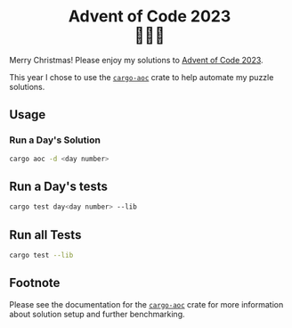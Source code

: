 <div align=center>
	<h1>
		Advent of Code 2023
		<br/>
		🎄🎄🎄
	</h1>
</div>

Merry Christmas! Please enjoy my solutions to [Advent of Code 2023](https://adventofcode.com/2023).

This year I chose to use the [`cargo-aoc`](https://github.com/gobanos/cargo-aoc) crate to help automate my puzzle solutions.

## Usage
### Run a Day's Solution
```sh
cargo aoc -d <day number>
```

## Run a Day's tests
```sh
cargo test day<day number> --lib
```

## Run all Tests
```sh
cargo test --lib
```

## Footnote
Please see the documentation for the [`cargo-aoc`](https://github.com/gobanos/cargo-aoc) crate for more information about solution setup and further benchmarking.
